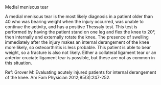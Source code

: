 Medial meniscus tear

A medial meniscus tear is the most likely diagnosis in a patient older than 40 who was bearing weight when the injury occurred, was unable to continue the activity, and has a positive Thessaly test. This test is performed by having the patient stand on one leg and flex the knee to 20°, then internally and externally rotate the knee. The presence of swelling immediately after the injury makes an internal derangement of the knee more likely, so osteoarthritis is less probable. This patient is able to bear weight, so a fracture is also not likely. Either a collateral ligament tear or an anterior cruciate ligament tear is possible, but these are not as common in this situation.

Ref:  Grover M: Evaluating acutely injured patients for internal derangement of the knee. Am Fam Physician 2012;85(3):247-252.